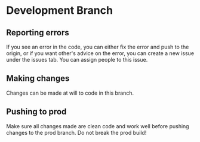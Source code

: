 # Development Branch
## Reporting errors
If you see an error in the code, you can either fix the error and push to the origin, or if you want other's advice on the error, you can create a new issue under the issues tab. You can assign people to this issue.
## Making changes
Changes can be made at will to code in this branch. 
## Pushing to prod
Make sure all changes made are clean code and work well before pushing changes to the prod branch. Do not break the prod build!
